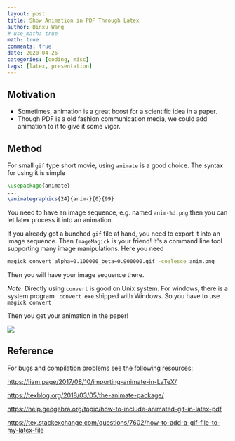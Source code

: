 ```yaml
---
layout: post
title: Show Animation in PDF Through Latex
author: Binxu Wang
# use_math: true
math: true
comments: true
date: 2020-04-26
categories: [coding, misc]
tags: [latex, presentation]
---
```


## Motivation

* Sometimes, animation is a great boost for a scientific idea in a paper. 
* Though PDF is a old fashion communication media, we could add animation to it to give it some vigor.

## Method

For small `gif` type short movie, using `animate` is a good choice. The syntax for using it is simple

```latex
\usepackage{animate}
...
\animategraphics{24}{anim-}{0}{99}
```

You need to have an image sequence, e.g. named `anim-%d.png` then you can let latex process it into an animation. 

If you already got a bunched `gif` file at hand, you need to export it into an image sequence. Then `ImageMagick` is your friend! It's a command line tool supporting many image manipulations. Here you need 

```bash
magick convert alpha=0.100000_beta=0.900000.gif -coalesce anim.png
```

Then you will have your image sequence there. 

*Note*: Directly using `convert` is good on Unix system. For windows, there is a system program ` convert.exe` shipped with Windows. So you have to use `magick convert`

Then you get your animation in the paper! 

![](..\assets\img\notes\anim\animation.png)

## Reference

For bugs and compilation problems see the following resources: 

https://liam.page/2017/08/10/importing-animate-in-LaTeX/

https://texblog.org/2018/03/05/the-animate-package/

https://help.geogebra.org/topic/how-to-include-animated-gif-in-latex-pdf

https://tex.stackexchange.com/questions/7602/how-to-add-a-gif-file-to-my-latex-file